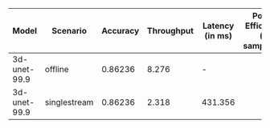 | Model        | Scenario     |   Accuracy |   Throughput | Latency (in ms)   | Power Efficiency (in samples/J)   | TEST01   | TEST05   |
|--------------|--------------|------------|--------------|-------------------|-----------------------------------|----------|----------|
| 3d-unet-99.9 | offline      |    0.86236 |        8.276 | -                 |                                   | passed   | passed   |
| 3d-unet-99.9 | singlestream |    0.86236 |        2.318 | 431.356           |                                   | passed   | passed   |